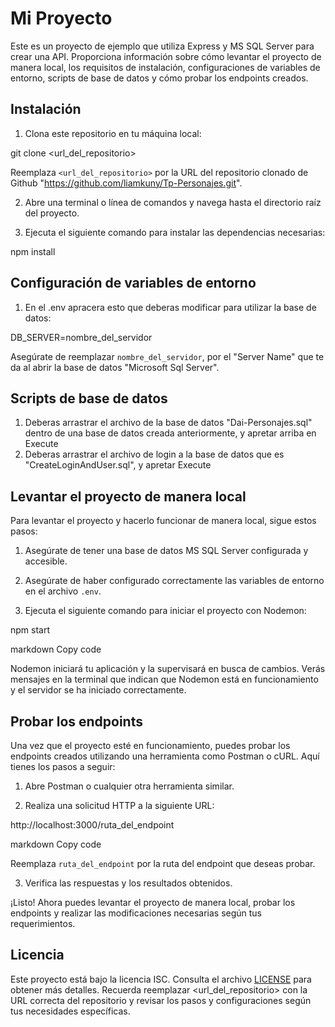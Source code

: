 # Mi Proyecto

Este es un proyecto de ejemplo que utiliza Express y MS SQL Server para crear una API. Proporciona información sobre cómo levantar el proyecto de manera local, los requisitos de instalación, configuraciones de variables de entorno, scripts de base de datos y cómo probar los endpoints creados.



## Instalación

1. Clona este repositorio en tu máquina local:

git clone <url_del_repositorio>


Reemplaza `<url_del_repositorio>` por la URL del repositorio clonado de Github "https://github.com/liamkuny/Tp-Personajes.git".

2. Abre una terminal o línea de comandos y navega hasta el directorio raíz del proyecto.

3. Ejecuta el siguiente comando para instalar las dependencias necesarias:

npm install

## Configuración de variables de entorno


1. En el .env apracera esto que deberas modificar para utilizar la base de datos:

DB_SERVER=nombre_del_servidor


Asegúrate de reemplazar `nombre_del_servidor`, por el "Server Name" que te da al abrir la base de datos "Microsoft Sql Server".

## Scripts de base de datos

1. Deberas arrastrar el archivo de la base de datos "Dai-Personajes.sql" dentro de una base de datos creada anteriormente, y apretar arriba en Execute
2. Deberas arrastrar el archivo de login a la base de datos que es "CreateLoginAndUser.sql", y apretar Execute


## Levantar el proyecto de manera local

Para levantar el proyecto y hacerlo funcionar de manera local, sigue estos pasos:

1. Asegúrate de tener una base de datos MS SQL Server configurada y accesible.

2. Asegúrate de haber configurado correctamente las variables de entorno en el archivo `.env`.

3. Ejecuta el siguiente comando para iniciar el proyecto con Nodemon:

npm start

markdown
Copy code

Nodemon iniciará tu aplicación y la supervisará en busca de cambios. Verás mensajes en la terminal que indican que Nodemon está en funcionamiento y el servidor se ha iniciado correctamente.

## Probar los endpoints

Una vez que el proyecto esté en funcionamiento, puedes probar los endpoints creados utilizando una herramienta como Postman o cURL. Aquí tienes los pasos a seguir:

1. Abre Postman o cualquier otra herramienta similar.

2. Realiza una solicitud HTTP a la siguiente URL:

http://localhost:3000/ruta_del_endpoint

markdown
Copy code

Reemplaza `ruta_del_endpoint` por la ruta del endpoint que deseas probar.

3. Verifica las respuestas y los resultados obtenidos.

¡Listo! Ahora puedes levantar el proyecto de manera local, probar los endpoints y realizar las modificaciones necesarias según tus requerimientos.

## Licencia

Este proyecto está bajo la licencia ISC. Consulta el archivo [LICENSE](LICENSE) para obtener más detalles.
Recuerda reemplazar <url_del_repositorio> con la URL correcta del repositorio y revisar los pasos y configuraciones según tus necesidades específicas.